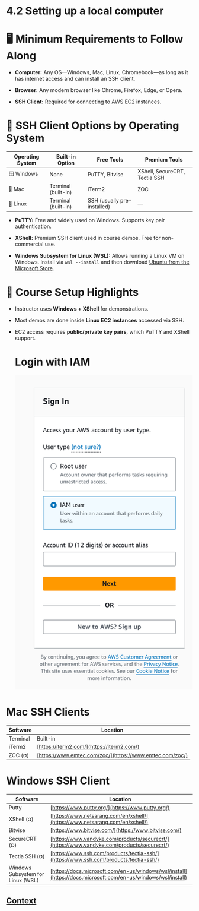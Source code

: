 # 4.2 Setting up a local computer 
 
# 🖥️ Minimum Requirements to Follow Along
* **Computer:** Any OS—Windows, Mac, Linux, Chromebook—as long as it has internet access and can install an SSH client.

* **Browser:** Any modern browser like Chrome, Firefox, Edge, or Opera.

* **SSH Client:** Required for connecting to AWS EC2 instances.

# 🔐 SSH Client Options by Operating System

| Operating System | Built-in Option     | Free Tools             | Premium Tools                        |
|------------------|---------------------|-------------------------|---------------------------------------|
| 🪟 Windows         | None                | PuTTY, Bitvise          | XShell, SecureCRT, Tectia SSH         |
| 🍎 Mac            | Terminal (built-in) | iTerm2                 | ZOC                                   |
| 🐧 Linux          | Terminal (built-in) | SSH (usually pre-installed) | —                                 |

* **PuTTY:** Free and widely used on Windows. Supports key pair authentication.

* **XShell:** Premium SSH client used in course demos. Free for non-commercial use.

* **Windows Subsystem for Linux (WSL):** Allows running a Linux VM on Windows. Install via ```wsl --install``` and then download [Ubuntu from the Microsoft Store](https://apps.microsoft.com/detail/9pdxgncfsczv?hl=en-us&gl=US).

# 🧪 Course Setup Highlights
* Instructor uses **Windows + XShell** for demonstrations.

* Most demos are done inside **Linux EC2 instances** accessed via SSH.

* EC2 access requires **public/private key pairs**, which PuTTY and XShell support. 
  
  # Login with IAM

  ![Login_with_IAM](./IMAGES/4.2_Setting_up_a_local_computer/Login_with_IAM.png)

# Mac SSH Clients

| **Software** | **Location**                        |
|--------------|-------------------------------------|
| Terminal     | Built-in                            |
| iTerm2       | [https://iterm2.com/](https://iterm2.com/) |
| ZOC (¤)      | [https://www.emtec.com/zoc/](https://www.emtec.com/zoc/) |

# Windows SSH Client 

| **Software**                          | **Location**                                                                 |
|--------------------------------------|------------------------------------------------------------------------------|
| Putty                                | [https://www.putty.org/](https://www.putty.org/)                            |
| XShell (¤)                           | [https://www.netsarang.com/en/xshell/](https://www.netsarang.com/en/xshell/)|
| Bitvise                              | [https://www.bitvise.com/](https://www.bitvise.com/)                        |
| SecureCRT (¤)                        | [https://www.vandyke.com/products/securecrt/](https://www.vandyke.com/products/securecrt/) |
| Tectia SSH (¤)                       | [https://www.ssh.com/products/tectia-ssh/](https://www.ssh.com/products/tectia-ssh/) |
| Windows Subsystem for Linux (WSL)    | [https://docs.microsoft.com/en-us/windows/wsl/install](https://docs.microsoft.com/en-us/windows/wsl/install) |

 
 ## [Context](./../context.md)